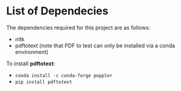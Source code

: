 # List of Dependecies

The dependencies required for this project are as follows:  
- nltk 
- pdftotext (note that PDF to test can only be installed via a conda environment)  

To install **pdftotext**:
 - `conda install -c conda-forge poppler`
 - `pip install pdftotext`
